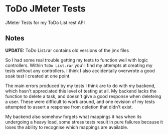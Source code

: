
# ToDo JMeter Tests

JMeter Tests for my ToDo List rest API


## Notes

**UPDATE:** ToDo List.rar contains old versions of the jmx files

So I had some real trouble getting my tests to function well with logic controllers.
Within `ToDo List.rar` you'll find my attempts at creating my tests without any controllers.
I think I also accidentally overwrote a good soak test I created at one point.

The main errors produced by my tests I think are to do with my backend, which hasn't appreciated this level of testing at all.
My backend lacks the function to delete a task, and doesn't give a good response when deleteing a user. 
These were difficult to work around, and one revision of my tests attempted to assert a response from deletion that didn't exist.

My backend also somehow forgets what mappings it has when its undergoing a heavy load, 
some stress tests result in pure failures because it loses the ability to recognise which mappings are available.
